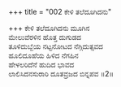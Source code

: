 +++
title = "002 ಕೇಳಿ ತಲೆದೂಗಿದನು"

+++
ಕೇಳಿ ತಲೆದೂಗಿದನು ಮೂಗಿನ  
ಮೇಲುವೆರಳಿನ ಹೊತ್ತ ದುಗುಡದ  
ತೂಳಿದುಬ್ಬೆಯ ನಟ್ಟನೋಟದ ನೆಗ್ಗಿದುತ್ಸವದ   
ಹೂಲಿದೂಹೆಯ ಹಿಳಿದ ನೆಗಹಿನ  
ಹೇಳಲರಿದೆನೆ ಹುದಿದ ಭಾವದ   
ಲಾಲಿಸಿದನಸುರಾರಿ ದೂತವ್ರಜದ ಬಿನ್ನಪವ      ॥2॥
